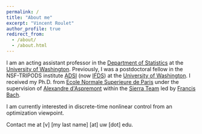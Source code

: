 ```yaml
---
permalink: /
title: "About me"
excerpt: "Vincent Roulet"
author_profile: true
redirect_from:
  - /about/
  - /about.html
---
```


I am an acting assistant professor in the [Department of Statistics](https://stat.uw.edu/) at the [University of Washington](https://www.washington.edu/).
Previously, I was a postdoctoral fellow in the NSF-TRIPODS institute [ADSI](http://ads-institute.uw.edu/) (now [IFDS](https://ifds.info/)) at the [University of Washington](https://www.washington.edu/).
I received my Ph.D. from [Ecole Normale Superieure de Paris](http://www.ens.fr) under the supervision of [Alexandre d'Aspremont](http://www.di.ens.fr/~aspremon/) within the [Sierra Team](http://www.di.ens.fr/sierra) led by [Francis Bach](http://www.di.ens.fr/~fbach/).

I am currently interested in discrete-time nonlinear control from an optimization viewpoint. 

Contact me at [v] [my last name] [at] uw [dot] edu.  


<!-- Solve Github indentation -->

<!-- [Zaid Harchaoui](http://faculty.washington.edu/zaid), [Dmitriy Drusvyatskiy](http://sites.math.washington.edu/~ddrusv/), [Maryam Fazel](https://faculty.washington.edu/mfazel/), [Sham Kakade](https://homes.cs.washington.edu/~sham/),  [Yin Tat Lee](http://yintat.com/). -->
